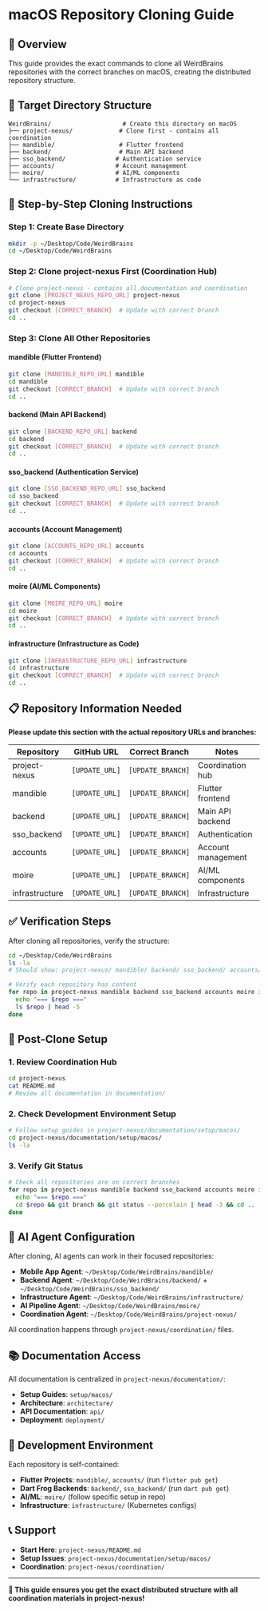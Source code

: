 # macOS Repository Cloning Guide

## 🎯 Overview

This guide provides the exact commands to clone all WeirdBrains repositories with the correct branches on macOS, creating the distributed repository structure.

## 📁 Target Directory Structure

```
WeirdBrains/                    # Create this directory on macOS
├── project-nexus/             # Clone first - contains all coordination
├── mandible/                  # Flutter frontend
├── backend/                   # Main API backend
├── sso_backend/              # Authentication service
├── accounts/                 # Account management
├── moire/                    # AI/ML components
└── infrastructure/           # Infrastructure as code
```

## 🚀 Step-by-Step Cloning Instructions

### **Step 1: Create Base Directory**
```bash
mkdir -p ~/Desktop/Code/WeirdBrains
cd ~/Desktop/Code/WeirdBrains
```

### **Step 2: Clone project-nexus First (Coordination Hub)**
```bash
# Clone project-nexus - contains all documentation and coordination
git clone [PROJECT_NEXUS_REPO_URL] project-nexus
cd project-nexus
git checkout [CORRECT_BRANCH]  # Update with correct branch
cd ..
```

### **Step 3: Clone All Other Repositories**

#### **mandible (Flutter Frontend)**
```bash
git clone [MANDIBLE_REPO_URL] mandible
cd mandible
git checkout [CORRECT_BRANCH]  # Update with correct branch
cd ..
```

#### **backend (Main API Backend)**
```bash
git clone [BACKEND_REPO_URL] backend
cd backend
git checkout [CORRECT_BRANCH]  # Update with correct branch
cd ..
```

#### **sso_backend (Authentication Service)**
```bash
git clone [SSO_BACKEND_REPO_URL] sso_backend
cd sso_backend
git checkout [CORRECT_BRANCH]  # Update with correct branch
cd ..
```

#### **accounts (Account Management)**
```bash
git clone [ACCOUNTS_REPO_URL] accounts
cd accounts
git checkout [CORRECT_BRANCH]  # Update with correct branch
cd ..
```

#### **moire (AI/ML Components)**
```bash
git clone [MOIRE_REPO_URL] moire
cd moire
git checkout [CORRECT_BRANCH]  # Update with correct branch
cd ..
```

#### **infrastructure (Infrastructure as Code)**
```bash
git clone [INFRASTRUCTURE_REPO_URL] infrastructure
cd infrastructure
git checkout [CORRECT_BRANCH]  # Update with correct branch
cd ..
```

## 📋 Repository Information Needed

**Please update this section with the actual repository URLs and branches:**

| Repository | GitHub URL | Correct Branch | Notes |
|------------|------------|----------------|-------|
| project-nexus | `[UPDATE_URL]` | `[UPDATE_BRANCH]` | Coordination hub |
| mandible | `[UPDATE_URL]` | `[UPDATE_BRANCH]` | Flutter frontend |
| backend | `[UPDATE_URL]` | `[UPDATE_BRANCH]` | Main API backend |
| sso_backend | `[UPDATE_URL]` | `[UPDATE_BRANCH]` | Authentication |
| accounts | `[UPDATE_URL]` | `[UPDATE_BRANCH]` | Account management |
| moire | `[UPDATE_URL]` | `[UPDATE_BRANCH]` | AI/ML components |
| infrastructure | `[UPDATE_URL]` | `[UPDATE_BRANCH]` | Infrastructure |

## ✅ Verification Steps

After cloning all repositories, verify the structure:

```bash
cd ~/Desktop/Code/WeirdBrains
ls -la
# Should show: project-nexus/ mandible/ backend/ sso_backend/ accounts/ moire/ infrastructure/

# Verify each repository has content
for repo in project-nexus mandible backend sso_backend accounts moire infrastructure; do
  echo "=== $repo ==="
  ls $repo | head -5
done
```

## 🎯 Post-Clone Setup

### **1. Review Coordination Hub**
```bash
cd project-nexus
cat README.md
# Review all documentation in documentation/
```

### **2. Check Development Environment Setup**
```bash
# Follow setup guides in project-nexus/documentation/setup/macos/
cd project-nexus/documentation/setup/macos/
ls -la
```

### **3. Verify Git Status**
```bash
# Check all repositories are on correct branches
for repo in project-nexus mandible backend sso_backend accounts moire infrastructure; do
  echo "=== $repo ==="
  cd $repo && git branch && git status --porcelain | head -3 && cd ..
done
```

## 🤖 AI Agent Configuration

After cloning, AI agents can work in their focused repositories:

- **Mobile App Agent**: `~/Desktop/Code/WeirdBrains/mandible/`
- **Backend Agent**: `~/Desktop/Code/WeirdBrains/backend/` + `~/Desktop/Code/WeirdBrains/sso_backend/`
- **Infrastructure Agent**: `~/Desktop/Code/WeirdBrains/infrastructure/`
- **AI Pipeline Agent**: `~/Desktop/Code/WeirdBrains/moire/`
- **Coordination Agent**: `~/Desktop/Code/WeirdBrains/project-nexus/`

All coordination happens through `project-nexus/coordination/` files.

## 📚 Documentation Access

All documentation is centralized in `project-nexus/documentation/`:
- **Setup Guides**: `setup/macos/`
- **Architecture**: `architecture/`
- **API Documentation**: `api/`
- **Deployment**: `deployment/`

## 🔧 Development Environment

Each repository is self-contained:
- **Flutter Projects**: `mandible/`, `accounts/` (run `flutter pub get`)
- **Dart Frog Backends**: `backend/`, `sso_backend/` (run `dart pub get`)
- **AI/ML**: `moire/` (follow specific setup in repo)
- **Infrastructure**: `infrastructure/` (Kubernetes configs)

## 📞 Support

- **Start Here**: `project-nexus/README.md`
- **Setup Issues**: `project-nexus/documentation/setup/macos/`
- **Coordination**: `project-nexus/coordination/`

---

**🎯 This guide ensures you get the exact distributed structure with all coordination materials in project-nexus!**
